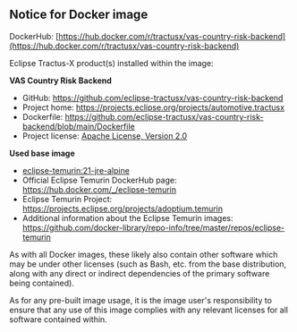 ## Notice for Docker image

DockerHub: [https://hub.docker.com/r/tractusx/vas-country-risk-backend](https://hub.docker.com/r/tractusx/vas-country-risk-backend)

Eclipse Tractus-X product(s) installed within the image:

**VAS Country Risk Backend**

- GitHub: https://github.com/eclipse-tractusx/vas-country-risk-backend 
- Project home: https://projects.eclipse.org/projects/automotive.tractusx
- Dockerfile: https://github.com/eclipse-tractusx/vas-country-risk-backend/blob/main/Dockerfile
- Project license: [Apache License, Version 2.0](https://github.com/eclipse-tractusx/vas-country-risk-backend/blob/main/LICENSE)

**Used base image**

- [eclipse-temurin:21-jre-alpine](https://github.com/adoptium/containers)
- Official Eclipse Temurin DockerHub page: https://hub.docker.com/_/eclipse-temurin
- Eclipse Temurin Project: https://projects.eclipse.org/projects/adoptium.temurin
- Additional information about the Eclipse Temurin images: https://github.com/docker-library/repo-info/tree/master/repos/eclipse-temurin


As with all Docker images, these likely also contain other software which may be under other licenses
(such as Bash, etc. from the base distribution, along with any direct or indirect dependencies of the primary software being contained).

As for any pre-built image usage, it is the image user's responsibility to ensure that any use of this image complies with any relevant licenses for all software contained within.

